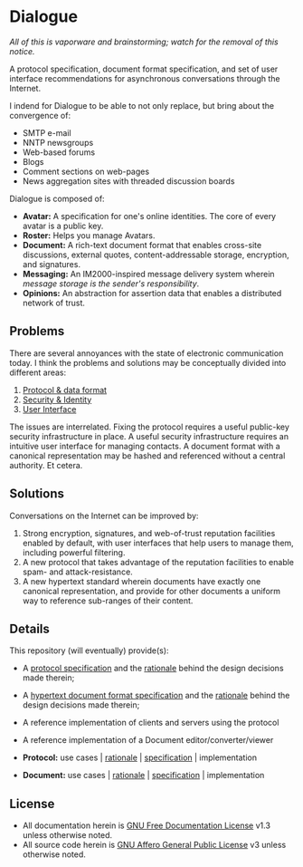 # Dialogue

_All of this is vaporware and brainstorming; watch for the removal of this notice._

A protocol specification, document format specification, and set of user interface recommendations for asynchronous conversations through the Internet.

I indend for Dialogue to be able to not only replace, but bring about the convergence of:

- SMTP e-mail
- NNTP newsgroups
- Web-based forums
- Blogs
- Comment sections on web-pages
- News aggregation sites with threaded discussion boards

Dialogue is composed of:

- **Avatar:** A specification for one's online identities. The core of every avatar is a public key.
- **Roster:** Helps you manage Avatars.
- **Document:** A rich-text document format that enables cross-site discussions, external quotes, content-addressable storage, encryption, and signatures.
- **Messaging:** An IM2000-inspired message delivery system wherein _message storage is the sender's responsibility_.
- **Opinions:** An abstraction for assertion data that enables a distributed network of trust.

## Problems

There are several annoyances with the state of electronic communication today. I think the problems and solutions may be conceptually divided into different areas:

1. [Protocol & data format](problems-protocol.md)
2. [Security & Identity](problems-security.md)
3. [User Interface](problems-interface.md)

The issues are interrelated. Fixing the protocol requires a useful public-key security infrastructure in place. A useful security infrastructure requires an intuitive user interface for managing contacts. A document format with a canonical representation may be hashed and referenced without a central authority. Et cetera.

## Solutions

Conversations on the Internet can be improved by:

1. Strong encryption, signatures, and web-of-trust reputation facilities enabled by default, with user interfaces that help users to manage them, including powerful filtering.
2. A new protocol that takes advantage of the reputation facilities to enable spam- and attack-resistance.
3. A new hypertext standard wherein documents have exactly one canonical representation, and provide for other documents a uniform way to reference sub-ranges of their content.

## Details

This repository (will eventually) provide(s):

- A [protocol specification](spec/protocol-v01.md) and the [rationale](protocol.md) behind the design decisions made therein;
- A [hypertext document format specification](spec/document-v01.md) and the [rationale](document.md) behind the design decisions made therein;
- A reference implementation of clients and servers using the protocol
- A reference implementation of a Document editor/converter/viewer

- **Protocol:** use cases | [rationale](protocol.md) | [specification](spec/protocol-v01.md) | implementation
- **Document:** use cases | [rationale](document.md) | [specification](spec/document-v01.md) | implementation

## License

- All documentation herein is [GNU Free Documentation License][] v1.3 unless otherwise noted.
- All source code herein is [GNU Affero General Public License][] v3 unless otherwise noted.

[GNU Free Documentation License]: http://www.gnu.org/licenses/fdl.html
[GNU Affero General Public License]: http://www.gnu.org/licenses/agpl.html
